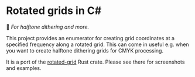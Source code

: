 # Rotated grids in C#

🎨 _For halftone dithering and more._

This project provides an enumerator for creating grid coordinates at a specified frequency along
a rotated grid. This can come in useful e.g. when you want to create halftone dithering grids for CMYK processing.

It is a port of the [rotated-grid](https://github.com/sunsided/rotated-grid) Rust crate.
Please see there for screenshots and examples.
